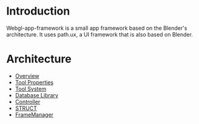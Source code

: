 # Introduction

Webgl-app-framework is a small app framework based on the Blender's architecture.
It uses path.ux, a UI framework that is also based on Blender.

# Architecture

- [Overview](manual/architecture.html)
- [Tool Properties](manual/toolprop.html)
- [Tool System](manual/toolsystem.html)
- [Database Library](manual/libblock.html)
- [Controller](manual/controller.html)
- [STRUCT](manual/nstructjs.html)
- [FrameManager](manual/FrameManager.html)
